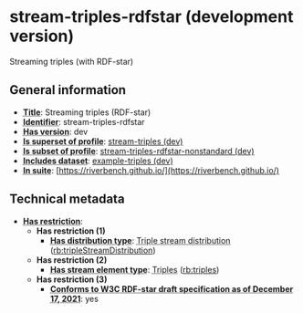 # stream-triples-rdfstar (development version)

Streaming triples (with RDF-star)

## General information

- **<abbr title="A name given to the resource.">Title</abbr>**: Streaming triples (RDF-star)
- **<abbr title="An unambiguous reference to the resource within a given context.">Identifier</abbr>**: stream-triples-rdfstar
- **<abbr title="Version tag of an artifact">Has version</abbr>**: dev
- **<abbr title="Indicates that this profile contains all datasets of the other profile">Is superset of profile</abbr>**: [stream-triples (dev)](https://riverbench.github.io/profiles/stream-triples/dev)
- **<abbr title="Indicates that this profile's datasets are all in the other profile">Is subset of profile</abbr>**: [stream-triples-rdfstar-nonstandard (dev)](https://riverbench.github.io/profiles/stream-triples-rdfstar-nonstandard/dev)
- **<abbr title="Indicates which datasets are included in the profile">Includes dataset</abbr>**: [example-triples (dev)](https://riverbench.github.io/datasets/example-triples/dev)
- **<abbr title="Indicates the benchmark suite to which a dataset or profile belongs">In suite</abbr>**: [https://riverbench.github.io/](https://riverbench.github.io/)

## Technical metadata

- **<abbr title="Has profile restriction. The restrictions are joined with the AND operator.">Has restriction</abbr>**: 
    - **Has restriction (1)**    
        - **<abbr title="Indicates the type of RiverBench dataset distribution">Has distribution type</abbr>**: <abbr title="The dataset is distributed as a stream of RDF triples.">Triple stream distribution</abbr> ([rb:tripleStreamDistribution](https://riverbench.github.io/schema/dataset#tripleStreamDistribution))
    - **Has restriction (2)**    
        - **<abbr title="Indicates the type of contents of each stream element">Has stream element type</abbr>**: <abbr title="Triple streams consist of elements, where each element is an RDF graph.">Triples</abbr> ([rb:triples](https://riverbench.github.io/schema/dataset#triples))
    - **Has restriction (3)**    
        - **<abbr title="Whether the dataset is RDF-star compliant, i.e., does not use any non-standard features. Note that all standard RDF 1.1 datasets also qualify, as RDF-star is a superset of RDF 1.1.">Conforms to W3C RDF-star draft specification as of December 17, 2021</abbr>**: yes

